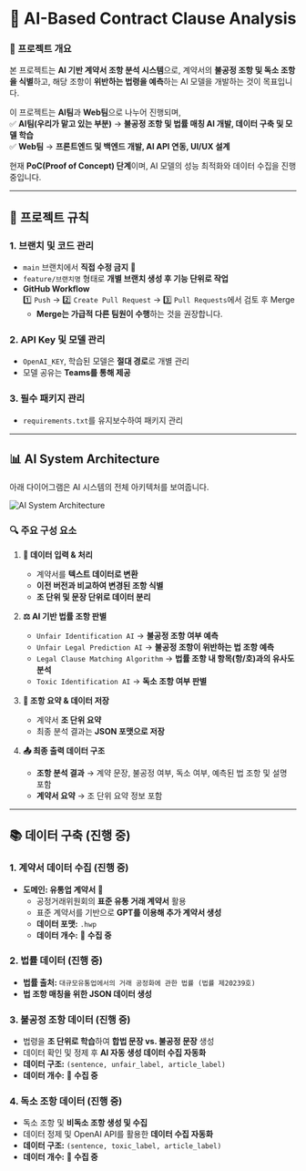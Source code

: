 # **📝 AI-Based Contract Clause Analysis**
### **📌 프로젝트 개요**
본 프로젝트는 **AI 기반 계약서 조항 분석 시스템**으로, 계약서의 **불공정 조항 및 독소 조항을 식별**하고, 해당 조항이 **위반하는 법령을 예측**하는 AI 모델을 개발하는 것이 목표입니다.  

이 프로젝트는 **AI팀**과 **Web팀**으로 나누어 진행되며,  
✅ **AI팀(우리가 맡고 있는 부분)** → **불공정 조항 및 법률 매칭 AI 개발, 데이터 구축 및 모델 학습**  
✅ **Web팀** → **프론트엔드 및 백엔드 개발, AI API 연동, UI/UX 설계**  

현재 **PoC(Proof of Concept) 단계**이며, AI 모델의 성능 최적화와 데이터 수집을 진행 중입니다.  

---

## **🚨 프로젝트 규칙**
### **1. 브랜치 및 코드 관리**
- `main` 브랜치에서 **직접 수정 금지** 🚫  
- `feature/브랜치명` 형태로 **개별 브랜치 생성 후 기능 단위로 작업**  
- **GitHub Workflow**  
  1️⃣ `Push` → 2️⃣ `Create Pull Request` → 3️⃣ `Pull Requests`에서 검토 후 Merge  
  - **Merge는 가급적 다른 팀원이 수행**하는 것을 권장합니다.

### **2. API Key 및 모델 관리**
- `OpenAI_KEY`, 학습된 모델은 **절대 경로**로 개별 관리  
- 모델 공유는 **Teams를 통해 제공**  

### **3. 필수 패키지 관리**
- `requirements.txt`를 유지보수하여 패키지 관리  

---

## **📊 AI System Architecture**
아래 다이어그램은 AI 시스템의 전체 아키텍처를 보여줍니다.  

![AI System Architecture](./asset/img/AI_Flow.png)

### **🔍 주요 구성 요소**
1. **📂 데이터 입력 & 처리**  
   - 계약서를 **텍스트 데이터로 변환**  
   - **이전 버전과 비교하여 변경된 조항 식별**  
   - **조 단위 및 문장 단위로 데이터 분리**  

2. **⚖️ AI 기반 법률 조항 판별**  
   - `Unfair Identification AI` → **불공정 조항 여부 예측**  
   - `Unfair Legal Prediction AI` → **불공정 조항이 위반하는 법 조항 예측**  
   - `Legal Clause Matching Algorithm` → **법률 조항 내 항목(항/호)과의 유사도 분석**  
   - `Toxic Identification AI` → **독소 조항 여부 판별**  

3. **📝 조항 요약 & 데이터 저장**  
   - 계약서 **조 단위 요약**  
   - 최종 분석 결과는 **JSON 포맷으로 저장**  

4. **📤 최종 출력 데이터 구조**  
   - **조항 분석 결과** → 계약 문장, 불공정 여부, 독소 여부, 예측된 법 조항 및 설명 포함  
   - **계약서 요약** → 조 단위 요약 정보 포함  

---

## **📚 데이터 구축 (진행 중)**
### **1. 계약서 데이터 수집 (진행 중)**
- **도메인: 유통업 계약서** 📜  
  - 공정거래위원회의 **표준 유통 거래 계약서** 활용  
  - 표준 계약서를 기반으로 **GPT를 이용해 추가 계약서 생성**  
  - **데이터 포맷:** `.hwp`  
  - **데이터 개수:** 📌 **수집 중**  

### **2. 법률 데이터 (진행 중)**
- **법률 출처:** `대규모유통업에서의 거래 공정화에 관한 법률 (법률 제20239호)`  
- **법 조항 매칭을 위한 JSON 데이터 생성**  

### **3. 불공정 조항 데이터 (진행 중)**
- 법령을 **조 단위로 학습**하여 **합법 문장 vs. 불공정 문장** 생성  
- 데이터 확인 및 정제 후 **AI 자동 생성 데이터 수집 자동화**  
- **데이터 구조:** `(sentence, unfair_label, article_label)`  
- **데이터 개수:** 📌 **수집 중**  

### **4. 독소 조항 데이터 (진행 중)**
- 독소 조항 및 **비독소 조항 생성 및 수집**  
- 데이터 정제 및 OpenAI API를 활용한 **데이터 수집 자동화**  
- **데이터 구조:** `(sentence, toxic_label, article_label)`  
- **데이터 개수:** 📌 **수집 중**  
